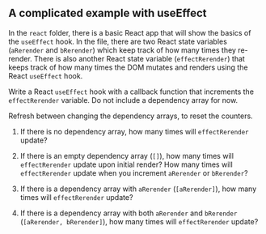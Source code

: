## A complicated example with useEffect 

In the `react` folder, there is a basic React app that will show the basics of the `useEffect` hook. In the file, there are two React state variables (`aRerender` and `bRerender`) which keep track of how many times they re-render. There is also another React state variable (`effectRerender`) that keeps track of how many times the DOM mutates and renders using the React `useEffect` hook.

Write a React `useEffect` hook with a callback function that increments the `effectRerender` variable. Do not include a dependency array for now.

Refresh between changing the dependency arrays, to reset the counters.

1. If there is no dependency array, how many times will `effectRerender` update?

2. If there is an empty dependency array (`[]`), how many times will `effectRerender` update upon initial render? How many times will `effectRerender` update when you increment `aRerender` or `bRerender`?

3. If there is a dependency array with `aRerender` (`[aRerender]`), how many times will `effectRerender` update?

4. If there is a dependency array with both `aRerender` and `bRerender` (`[aRerender, bRerender]`), how many times will `effectRerender` update?

